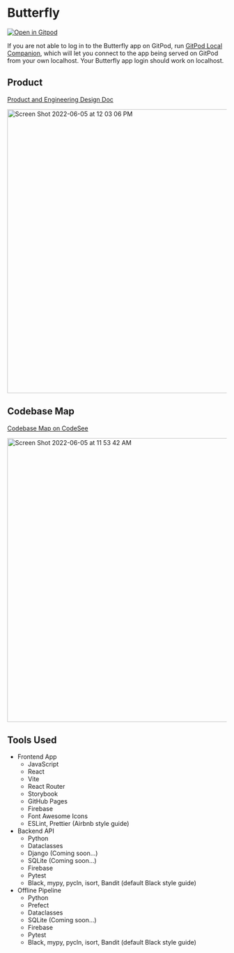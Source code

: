# Butterfly

[![Open in Gitpod](https://gitpod.io/button/open-in-gitpod.svg)](https://gitpod-redirect.herokuapp.com/)

If you are not able to log in to the Butterfly app on GitPod, run [GitPod Local Companion](https://www.gitpod.io/blog/local-app), which will let you connect to the app being served on GitPod from your own localhost. Your Butterfly app login should work on localhost.

## Product

[Product and Engineering Design Doc](https://docs.google.com/document/d/1X_RHbXHpLTzLspmzhQ2klwR37ELQBq5CaEYkF4KTLdQ/edit)

<img width="650" alt="Screen Shot 2022-06-05 at 12 03 06 PM" src="https://user-images.githubusercontent.com/11896652/172061764-fb06d264-6657-4909-9de6-6b8b563929d7.png">

## Codebase Map

[Codebase Map on CodeSee](https://app.codesee.io/maps/public/d4c38260-d070-11ec-bfe6-f55abd149412)

<img width="650" alt="Screen Shot 2022-06-05 at 11 53 42 AM" src="https://user-images.githubusercontent.com/11896652/172061490-bbc1aa5f-04db-481f-b934-befd424da207.png">

## Tools Used

- Frontend App
  - JavaScript
  - React
  - Vite
  - React Router
  - Storybook
  - GitHub Pages
  - Firebase
  - Font Awesome Icons
  - ESLint, Prettier (Airbnb style guide)
- Backend API
  - Python
  - Dataclasses
  - Django (Coming soon...)
  - SQLite (Coming soon...)
  - Firebase
  - Pytest
  - Black, mypy, pycln, isort, Bandit (default Black style guide)
- Offline Pipeline
  - Python
  - Prefect
  - Dataclasses
  - SQLite (Coming soon...)
  - Firebase
  - Pytest
  - Black, mypy, pycln, isort, Bandit (default Black style guide)
